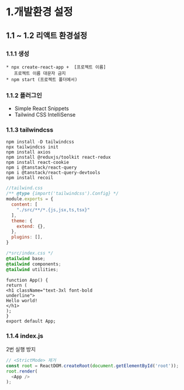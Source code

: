 # 1.개발환경 설정

## 1.1 ~ 1.2 리액트 환경설정
### 1.1.1 생성
```
* npx create-react-app +  [프로젝트 이름]
   프로젝트 이름 대문자 금지
* npm start (프로젝트 폴더에서)
```

### 1.1.2 플러그인
* Simple React Snippets
* Tailwind CSS IntelliSense

### 1.1.3  tailwindcss
```
npm install -D tailwindcss
npx tailwindcss init
npm install axios
npm install @reduxjs/toolkit react-redux
npm install react-cookie
npm i @tanstack/react-query
npm i @tanstack/react-query-devtools
npm install recoil
```

```javascript
//tailwind.css 
/** @type {import('tailwindcss').Config} */
module.exports = {
  content: [
    "./src/**/*.{js,jsx,ts,tsx}"
  ],
  theme: {
    extend: {},
  },
  plugins: [],
}
```
```css
/*src/index.css */
@tailwind base;
@tailwind components;
@tailwind utilities;
```
```react
function App() {
return (
<h1 className="text-3xl font-bold
underline">
Hello world!
</h1>
);
}
export default App;
```


### 1.1.4 index.js
2번 실행 방지
```javascript
// <StrictMode> 제거
const root = ReactDOM.createRoot(document.getElementById('root'));
root.render(
  <App />
);
```
